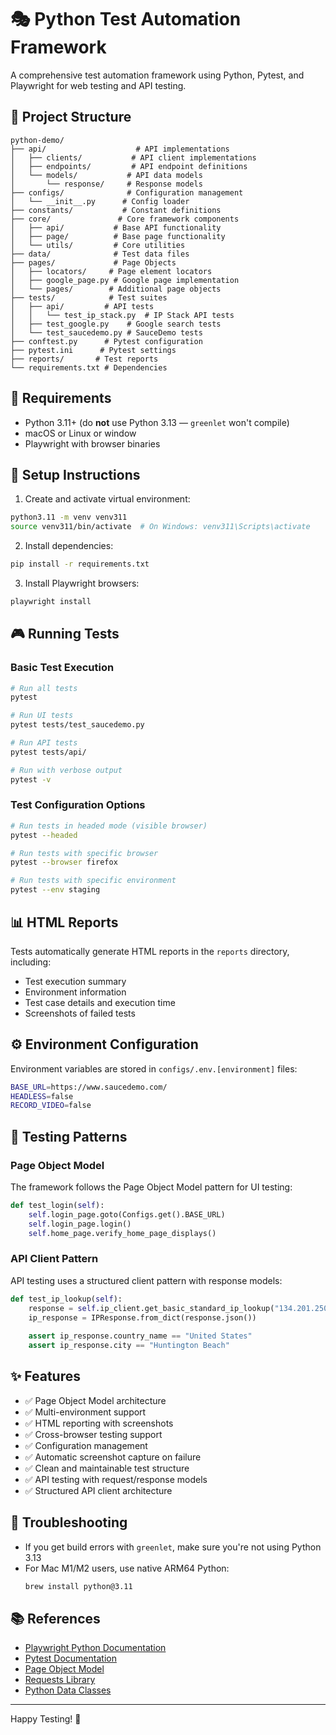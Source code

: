 # 🎭 Python Test Automation Framework

A comprehensive test automation framework using Python, Pytest, and Playwright for web testing and API testing.

## 📁 Project Structure
```
python-demo/
├── api/                    # API implementations
│   ├── clients/           # API client implementations
│   ├── endpoints/         # API endpoint definitions
│   └── models/           # API data models
│       └── response/     # Response models
├── configs/              # Configuration management
│   └── __init__.py      # Config loader
├── constants/           # Constant definitions
├── core/               # Core framework components
│   ├── api/           # Base API functionality
│   ├── page/          # Base page functionality
│   └── utils/         # Core utilities
├── data/              # Test data files
├── pages/             # Page Objects
│   ├── locators/     # Page element locators
│   ├── google_page.py # Google page implementation
│   └── pages/        # Additional page objects
├── tests/            # Test suites
│   ├── api/         # API tests
│   │   └── test_ip_stack.py  # IP Stack API tests
│   ├── test_google.py    # Google search tests
│   └── test_saucedemo.py # SauceDemo tests
├── conftest.py      # Pytest configuration
├── pytest.ini      # Pytest settings
├── reports/       # Test reports
└── requirements.txt # Dependencies
```

## 🧰 Requirements

- Python 3.11+ (do **not** use Python 3.13 — `greenlet` won't compile)
- macOS or Linux or window
- Playwright with browser binaries

## 🚀 Setup Instructions

1. Create and activate virtual environment:
```bash
python3.11 -m venv venv311
source venv311/bin/activate  # On Windows: venv311\Scripts\activate
```

2. Install dependencies:
```bash
pip install -r requirements.txt
```

3. Install Playwright browsers:
```bash
playwright install
```

## 🎮 Running Tests

### Basic Test Execution
```bash
# Run all tests
pytest

# Run UI tests
pytest tests/test_saucedemo.py

# Run API tests
pytest tests/api/

# Run with verbose output
pytest -v
```

### Test Configuration Options
```bash
# Run tests in headed mode (visible browser)
pytest --headed

# Run tests with specific browser
pytest --browser firefox

# Run tests with specific environment
pytest --env staging
```

## 📊 HTML Reports
Tests automatically generate HTML reports in the `reports` directory, including:
- Test execution summary
- Environment information
- Test case details and execution time
- Screenshots of failed tests

## ⚙️ Environment Configuration

Environment variables are stored in `configs/.env.[environment]` files:
```bash
BASE_URL=https://www.saucedemo.com/
HEADLESS=false
RECORD_VIDEO=false
```

## 🎯 Testing Patterns

### Page Object Model
The framework follows the Page Object Model pattern for UI testing:

```python
def test_login(self):
    self.login_page.goto(Configs.get().BASE_URL)
    self.login_page.login()
    self.home_page.verify_home_page_displays()
```

### API Client Pattern
API testing uses a structured client pattern with response models:

```python
def test_ip_lookup(self):
    response = self.ip_client.get_basic_standard_ip_lookup("134.201.250.155")
    ip_response = IPResponse.from_dict(response.json())
    
    assert ip_response.country_name == "United States"
    assert ip_response.city == "Huntington Beach"
```

## ✨ Features

- ✅ Page Object Model architecture
- ✅ Multi-environment support
- ✅ HTML reporting with screenshots
- ✅ Cross-browser testing support
- ✅ Configuration management
- ✅ Automatic screenshot capture on failure
- ✅ Clean and maintainable test structure
- ✅ API testing with request/response models
- ✅ Structured API client architecture

## 🔧 Troubleshooting

- If you get build errors with `greenlet`, make sure you're not using Python 3.13
- For Mac M1/M2 users, use native ARM64 Python:
  ```bash
  brew install python@3.11
  ```

## 📚 References

- [Playwright Python Documentation](https://playwright.dev/python/)
- [Pytest Documentation](https://docs.pytest.org/)
- [Page Object Model](https://playwright.dev/python/docs/pom)
- [Requests Library](https://requests.readthedocs.io/)
- [Python Data Classes](https://docs.python.org/3/library/dataclasses.html)

---

Happy Testing! 🚀
